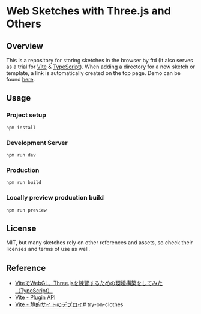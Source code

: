 # Web Sketches with Three.js and Others

## Overview
This is a repository for storing sketches in the browser by ftd (It also serves as a trial for [Vite](https://ja.vitejs.dev/) & [TypeScript](https://www.typescriptlang.org/)). When adding a directory for a new sketch or template, a link is automatically created on the top page. Demo can be found [here](https://followthedarkside.github.io/vite-ts-web-sketches/).

## Usage

### Project setup
```
npm install
```

### Development Server
```
npm run dev
```

### Production
```
npm run build
```

### Locally preview production build
```
npm run preview
```

## License
MIT, but many sketches rely on other references and assets, so check their licenses and terms of use as well.

## Reference
- [ViteでWebGL、Three.jsを練習するための環境構築をしてみた（TypeScript）](https://zenn.dev/s_takashi/articles/d775669388fda7)
- [Vite - Plugin API](https://vitejs.dev/guide/api-plugin.html)
- [Vite - 静的サイトのデプロイ](https://ja.vitejs.dev/guide/static-deploy.html#github-pages)# try-on-clothes
